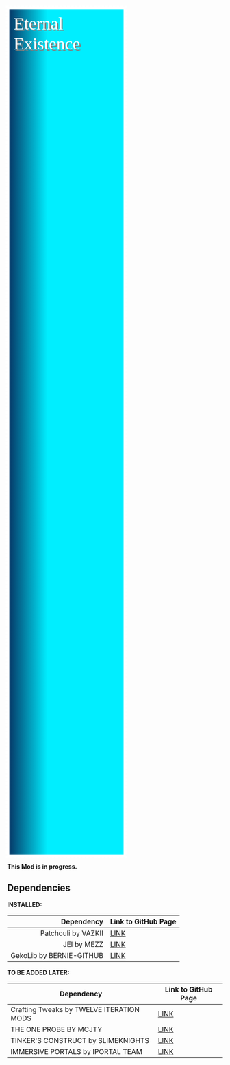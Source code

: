 <style>
.p1 {
  height: 50%;
  width: 49%;
  background-image: linear-gradient(to right,#053968, #00eeff);
  position: relative;
  animation-name: grad;
  animation-duration: 10s;
  animation-iteration-count:infinite;
  color: white;
  border: 5px solid white;
  padding: 10px;
  margin: 0px;
  font-size: 40px;
  font-family: Brush Script MT, Lucida Handwriting, Cursive;
  text-align: left;
  outline-style: outset;
  outline-color: grey;
  outline: dashed;
  text-shadow: 3px 3px grey;
  
  
}

@keyframes grad {
  0%   {background-image: linear-gradient(to right,#053968, #00eeff, #00eeff, #00eeff);left:0px; top:0px;}
  15%  {background-image: linear-gradient(to right,#053968, #00eeff, #00eeff);left:0px; top:0px;}
  25%  {background-image: linear-gradient(to right,#053968, #00eeff);left:0px; top:0px;}
  35%  {background-image: linear-gradient(to right,#053968, #053968, #00eeff);left:0px; top:0px;}
  50%  {background-image: linear-gradient(to right,#053968, #053968);left:0px; top:0px;}
  65%  {background-image: linear-gradient(to right,#053968, #053968, #00eeff);left:0px; top:0px;}
  75%  {background-image: linear-gradient(to right,#053968, #00eeff);left:0px; top:0px;}
  85%  {background-image: linear-gradient(to right,#053968, #00eeff, #00eeff);left:0px; top:0px;}
  100% {background-image: linear-gradient(to right,#053968, #00eeff, #00eeff, #00eeff);left:0px; top:0px;}
}
p.ridge {outline-style: ridge;}
</style>

<p class="p1">Eternal Existence</p>





**This Mod is in progress.**

## Dependencies 
**INSTALLED:**

|               Dependency | Link  to GitHub Page                            |
|-------------------------:|-------------------------------------------------|
|      Patchouli by VAZKII | [LINK](https://github.com/VazkiiMods/Patchouli) |
|              JEI by MEZZ | [LINK](https://github.com/mezz/JustEnoughItems) |
| GekoLib by BERNIE-GITHUB | [LINK](https://github.com/bernie-g/geckolib )   |

**TO BE ADDED LATER:**

| Dependency                               | Link  to GitHub Page                                          |
|------------------------------------------|---------------------------------------------------------------|
| Crafting Tweaks by TWELVE ITERATION MODS | [LINK](https://github.com/TwelveIterationMods/CraftingTweaks) |
| THE ONE PROBE BY MCJTY                   | [LINK](https://github.com/McJtyMods/TheOneProbe)              |
| TINKER'S CONSTRUCT by SLIMEKNIGHTS       | [LINK](https://github.com/SlimeKnights/TinkersConstruct)      |
| IMMERSIVE PORTALS by IPORTAL TEAM        | [LINK](https://github.com/iPortalTeam/ImmersivePortalsMod)    |
	
